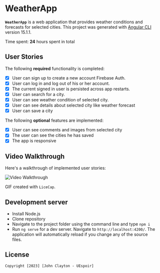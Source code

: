 # WeatherApp

**`WeatherApp`** is a web application that provides weather conditions and forecasts for selected cities.
This project was generated with [Angular CLI](https://github.com/angular/angular-cli) version 15.1.1.

Time spent: **24** hours spent in total

## User Stories

The following **required** functionality is completed:
- [x]  User can sign up to create a new account Firebase Auth.
- [x]  User can log in and log out of his or her account.
- [x]  The current signed in user is persisted across app restarts.
- [x]  User can search for a city.
- [x]  User can see weather condition of selected city.
- [x]  User can see details about selected city like weather forecast
- [x]  User can save a city

The following **optional** features are implemented:
- [x] User can see comments and images from selected city
- [x] The user can see the cities he has saved
- [x] The app is responsive

## Video Walkthrough

Here's a walkthrough of implemented user stories:

<img src='weatherapp.gif' title='Video Walkthrough' width='' alt='Video Walkthrough' />

GIF created with `LiceCap`.

## Development server
* Install Node.js
* Clone repository
* Navigate to the project folder using the command line and type `npm i`
* Run `ng serve` for a dev server. Navigate to `http://localhost:4200/`. The application will automatically reload if you change any of the source files.

## License

    Copyright [2023] [John Clayton - UEspoir]

